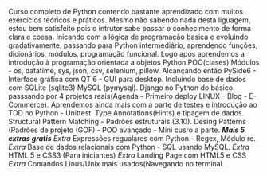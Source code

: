 Curso completo de Python contendo bastante aprendizado com muitos exercícios teóricos e práticos. 
Mesmo não sabendo nada desta liguagem, estou bem satisfeito pois o intrutor sabe passar o conhecimento de forma clara e coesa.
Inicando com a lógica de programação basica e evoluindo gradativamente, passando para Python intermediário, aprendendo funções,
dicionários, módulos, programação funcional. Logo após aprendemos a introdução à programação orientada a objetos Python POO(clases)
Módulos - os, datatime, sys, json, csv, selenium, pillow. Alcançando então PySide6 - Interface gráfica com QT 6 - GUI para desktop.
Incluindo base de dados com SQLite (sqlite3) MySQL (pymysql).
Django no Python do básico passsando por 4 projetos reais(Agenda - Primeiro deploy LINUX - Blog - E-Commerce).
Aprendemos ainda mais com a parte de testes e introdução ao TDD no Python - Unittest.
Type Annotations(Hints) e tipagem de dados.
Structural Pattern Matching - Padrões estruturais (3.10).
Desing Patterns (Padrões de projeto (GOF) - POO avançado - Mini cusro a parte.
_____Mais 5 extras gratis_____
*Extra* Expressões regualares com Python - Regex, Módulo re.
*Extra* Base de dados relacionais com Python - SQL usando MySQL.
*Extra* HTML 5 e CSS3 (Para iniciantes)
*Extra* Landing Page com HTML5 e CSS
*Extra* Comandos Linus/Unix mais usados(Navegando no terminal.
